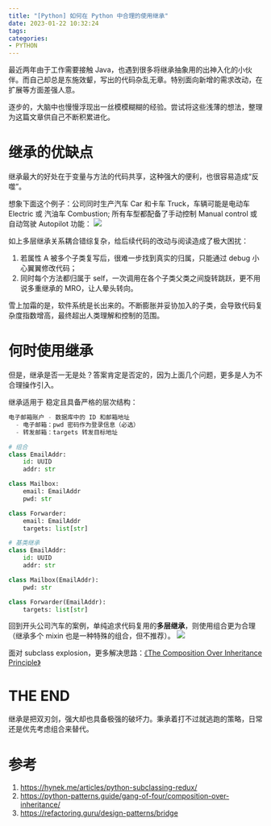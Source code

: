 ```yaml
---
title: "[Python] 如何在 Python 中合理的使用继承"
date: 2023-01-22 10:32:24
tags:
categories:
- PYTHON
---
```



最近两年由于工作需要接触 Java，也遇到很多将继承抽象用的出神入化的小伙伴。而自己却总是东施效颦，写出的代码杂乱无章。特别面向新增的需求改动，在扩展等方面差强人意。

逐步的，大脑中也慢慢浮现出一丝模模糊糊的经验。尝试将这些浅薄的想法，整理为这篇文章供自己不断积累进化。

<!--more-->

# 继承的优缺点

继承最大的好处在于变量与方法的代码共享，这种强大的便利，也很容易造成“反噬”。

想象下面这个例子：公司同时生产汽车 Car 和卡车 Truck，车辆可能是电动车 Electric 或 汽油车 Combustion; 所有车型都配备了手动控制 Manual control 或 自动驾驶 Autopilot 功能：
![](/images/blog/2021-09-04-jvm-note/16724872128989.jpg)

如上多层继承关系耦合错综复杂，给后续代码的改动与阅读造成了极大困扰：
1. 若属性 A 被多个子类复写后，很难一步找到真实的归属，只能通过 debug 小心翼翼修改代码；
2. 同时每个方法都归属于 self，一次调用在各个子类父类之间旋转跳跃，更不用说多重继承的 MRO，让人晕头转向。

雪上加霜的是，软件系统是长出来的。不断膨胀并妥协加入的子类，会导致代码复杂度指数增高，最终超出人类理解和控制的范围。

# 何时使用继承

但是，继承是否一无是处？答案肯定是否定的，因为上面几个问题，更多是人为不合理操作引入。

继承适用于 稳定且具备严格的层次结构：
```python
电子邮箱账户 - 数据库中的 ID 和邮箱地址  
  - 电子邮箱：pwd 密码作为登录信息（必选）  
  - 转发邮箱：targets 转发目标地址  

# 组合
class EmailAddr:
    id: UUID
    addr: str

class Mailbox:
    email: EmailAddr
    pwd: str

class Forwarder:
    email: EmailAddr
    targets: list[str]

# 基类继承
class EmailAddr:
    id: UUID
    addr: str

class Mailbox(EmailAddr):
    pwd: str

class Forwarder(EmailAddr):
    targets: list[str]
```

回到开头公司汽车的案例，单纯追求代码复用的**多层继承**，则使用组合更为合理（继承多个 mixin 也是一种特殊的组合，但不推荐）。
![](/images/blog/2021-09-04-jvm-note/16724888878107.jpg)

面对 subclass explosion，更多解决思路：[《The Composition Over Inheritance Principle》](https://python-patterns.guide/gang-of-four/composition-over-inheritance/)

# THE END
继承是把双刃剑，强大却也具备极强的破坏力。秉承着打不过就逃跑的策略，日常还是优先考虑组合来替代。

# 参考
1. https://hynek.me/articles/python-subclassing-redux/
2. https://python-patterns.guide/gang-of-four/composition-over-inheritance/
3. https://refactoring.guru/design-patterns/bridge